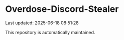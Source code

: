 # Overdose-Discord-Stealer

Last updated: 2025-06-18 08:51:28

This repository is automatically maintained.
